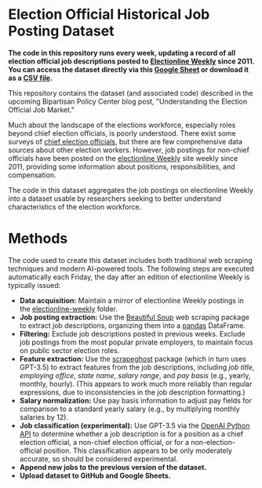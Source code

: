 # Election Official Historical Job Posting Dataset
**The code in this repository runs every week, updating a record of all election official job descriptions posted to [Electionline Weekly](https://electionline.org/electionline-weekly/) since 2011. You can access the dataset directly via this [Google Sheet](https://docs.google.com/spreadsheets/d/1t-oMIQVFW1uPRjjQ0Ffnf7w65C-uF1HKFQNp0hFgyzg/edit?usp=sharing) or download it as a [CSV file](dataset.csv).**

This repository contains the dataset (and associated code) described in the upcoming Bipartisan Policy Center blog post, "Understanding the Election Official Job Market."

Much about the landscape of the elections workforce, especially roles beyond chief election officials, is poorly understood. There exist some surveys of [chief election officials](https://evic.reed.edu/leo-survey-summary/), but there are few comprehensive data sources about other election workers. However, job postings for non-chief officials have been posted on the [electionline Weekly](https://electionline.org/electionline-weekly/) site weekly since 2011, providing some information about positions, responsibilities, and compensation.

The code in this dataset aggregates the job postings on electionline Weekly into a dataset usable by researchers seeking to better understand characteristics of the election workforce.



# Methods
The code used to create this dataset includes both traditional web scraping techniques and modern AI-powered tools. The following steps are executed automatically each Friday, the day after an edition of electionline Weekly is typically issued:

- **Data acquisition:** Maintain a mirror of electionline Weekly postings in the [electionline-weekly](electionline-weekly) folder.
- **Job posting extraction:** Use the [Beautiful Soup](https://beautiful-soup-4.readthedocs.io/en/latest/) web scraping package to extract job descriptions, organizing them into a [pandas](https://pandas.pydata.org/docs/index.html) DataFrame.
- **Filtering:** Exclude job descriptions posted in previous weeks. Exclude job postings from the most popular private employers, to maintain focus on public sector election roles.
- **Feature extraction:** Use the [scrapeghost](https://jamesturk.github.io/scrapeghost/) package (which in turn uses GPT-3.5) to extract features from the job descriptions, including *job title*, *employing office*, *state name*, *salary range*, and *pay basis* (e.g., yearly, monthly, hourly). (This appears to work much more reliably than regular expressions, due to inconsistencies in the job description formatting.)
- **Salary normalization:** Use pay basis information to adjust pay fields for comparison to a standard yearly salary (e.g., by multiplying monthly salaries by 12).
- **Job classification (experimental):** Use GPT-3.5 via the [OpenAI Python API](https://github.com/openai/openai-python) to determine whether a job description is for a position as a chief election official, a non-chief election official, or for a non-election-official position. This classification appears to be only moderately accurate, so should be considered experimental.
- **Append new jobs to the previous version of the dataset.**
- **Upload dataset to GitHub and Google Sheets.**